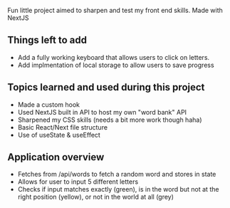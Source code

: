 Fun little project aimed to sharpen and test my front end skills. Made with NextJS 

## Things left to add
- Add a fully working keyboard that allows users to click on letters.
- Add implmentation of local storage to allow users to save progress


## Topics learned and used during this project
- Made a custom hook
- Used NextJS built in API to host my own "word bank" API
- Sharpened my CSS skills (needs a bit more work though haha)
- Basic React/Next file structure
- Use of useState & useEffect

## Application overview
- Fetches from /api/words to fetch a random word and stores in state
- Allows for user to input 5 different letters
- Checks if input matches exactly (green), is in the word but not at the right position (yellow), or not in the world at all (grey)
